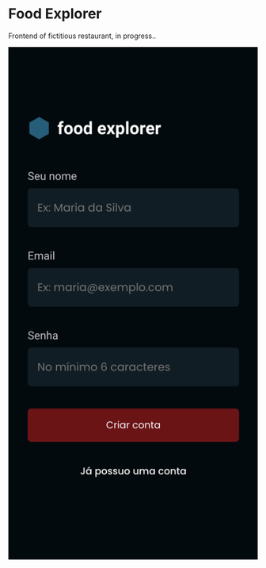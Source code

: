 # Food Explorer

Frontend of fictitious restaurant, in progress..

<img width="1680" alt="bbb" src="./src/assets/readme/signup.png">
